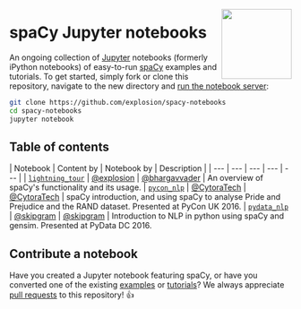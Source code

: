 <a href="https://explosion.ai"><img src="https://explosion.ai/assets/img/logo.svg" width="125" height="125" align="right" /></a>

# spaCy Jupyter notebooks

An ongoing collection of [Jupyter](http://jupyter.org/) notebooks (formerly iPython notebooks) of easy-to-run [spaCy](https://github.com/explosion/spaCy) examples and tutorials. To get started, simply fork or clone this repository, navigate to the new directory and [run the notebook server](https://jupyter.readthedocs.io/en/latest/running.html):

```bash
git clone https://github.com/explosion/spacy-notebooks
cd spacy-notebooks
jupyter notebook
```

## Table of contents

| Notebook | Content by | Notebook by | Description |
| --- | --- | --- | --- | --- |
| [`lightning_tour`](notebooks/lightning_tour.ipynb) | [@explosion](https://github.com/explosion) | [@bhargavvader](https://github.com/bhargavvader) | An overview of spaCy's functionality and its usage.
| [`pycon_nlp`](notebooks/conference_notebooks/pycon_nlp) | [@CytoraTech](https://github.com/cytora) | [@CytoraTech](https://github.com/cytora/pycon-nlp-in-10-lines) | spaCy introduction, and using spaCy to analyse Pride and Prejudice and the RAND dataset. Presented at PyCon UK 2016.
| [`pydata_nlp`](notebooks/conference_notebooks/modern_nlp_in_python.ipynb) | [@skipgram](https://github.com/skipgram) | [@skipgram](https://github.com/skipgram/modern-nlp-in-python) | Introduction to NLP in python using spaCy and gensim. Presented at PyData DC 2016.

## Contribute a notebook

Have you created a Jupyter notebook featuring spaCy, or have you converted one of the existing [examples](https://github.com/explosion/spaCy/tree/master/examples) or [tutorials](https://spacy.io/docs/usage)? We always appreciate [pull requests](https://github.com/explosion/spacy-notebooks) to this repository! 👍
